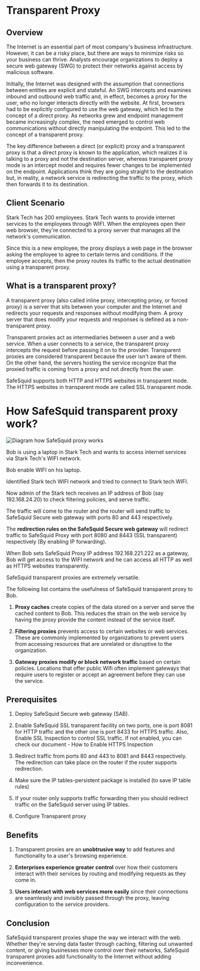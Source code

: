 # Transparent Proxy

## Overview

The Internet is an essential part of most company's business infrastructure. However, it can be a risky place, but there are ways to minimize risks so your business can thrive. Analysts encourage organizations to deploy a secure web gateway (SWG) to protect their networks against access by malicious software.

Initially, the Internet was designed with the assumption that connections between entities are explicit and stateful. An SWG intercepts and examines inbound and outbound web traffic and, in effect, becomes a proxy for the user, who no longer interacts directly with the website. At first, browsers had to be explicitly configured to use the web gateway, which led to the concept of a direct proxy. As networks grew and endpoint management became increasingly complex, the need emerged to control web communications without directly manipulating the endpoint. This led to the concept of a transparent proxy.

The key difference between a direct (or explicit) proxy and a transparent proxy is that a direct proxy is known to the application, which realizes it is talking to a proxy and not the destination server, whereas transparent proxy mode is an intercept model and requires fewer changes to be implemented on the endpoint. Applications think they are going straight to the destination but, in reality, a network service is redirecting the traffic to the proxy, which then forwards it to its destination.

## Client Scenario

Stark Tech has 200 employees. Stark Tech wants to provide internet services to the employees through WIFI. When the employees open their web browser, they're connected to a proxy server that manages all the network's communication.

Since this is a new employee, the proxy displays a web page in the browser asking the employee to agree to certain terms and conditions. If the employee accepts, then the proxy routes its traffic to the actual destination using a transparent proxy.

## What is a transparent proxy?

A transparent proxy (also called inline proxy, intercepting proxy, or forced proxy) is a server that sits between your computer and the Internet and redirects your requests and responses without modifying them. A proxy server that does modify your requests and responses is defined as a non-transparent proxy.

Transparent proxies act as intermediaries between a user and a web service. When a user connects to a service, the transparent proxy intercepts the request before passing it on to the provider. Transparent proxies are considered transparent because the user isn't aware of them. On the other hand, the servers hosting the service recognize that the proxied traffic is coming from a proxy and not directly from the user.

SafeSquid supports both HTTP and HTTPS websites in transparent mode. The HTTPS websites in transparent mode are called SSL transparent mode.

# How SafeSquid transparent proxy work?

![Diagram how SafeSquid proxy works](/img/Troubleshooting/Transparent_proxy/image1.webp)

Bob is using a laptop in Stark Tech and wants to access internet services via Stark Tech's WIFI network.

Bob enable WIFI on his laptop.

Identified Stark tech WIFI network and tried to connect to Stark tech WIFI.

Now admin of the Stark tech receives an IP address of Bob (say 192.168.24.20) to check filtering policies, and serve traffic.

The traffic will come to the router and the router will send traffic to SafeSquid Secure web gateway with ports 80 and 443 respectively.

The **redirection rules on the SafeSquid Secure web gateway** will redirect traffic to SafeSquid Proxy with port 8080 and 8443 (SSL transparent) respectively (By enabling IP forwarding).

When Bob sets SafeSquid Proxy IP address 192.168.221.222 as a gateway, Bob will get access to the WIFI network and he can access all HTTP as well as HTTPS websites transparently.

SafeSquid transparent proxies are extremely versatile.

The following list contains the usefulness of SafeSquid transparent proxy to Bob.

1. **Proxy caches** create copies of the data stored on a server and serve the cached content to Bob. This reduces the strain on the web service by having the proxy provide the content instead of the service itself.

1. **Filtering proxies** prevents access to certain websites or web services. These are commonly implemented by organizations to prevent users from accessing resources that are unrelated or disruptive to the organization.

1. **Gateway proxies modify or block network traffic** based on certain policies. Locations that offer public Wifi often implement gateways that require users to register or accept an agreement before they can use the service.

## Prerequisites

1. Deploy SafeSquid Secure web gateway (SAB).

1. Enable SafeSquid SSL transparent facility on two ports, one is port 8081 for HTTP traffic and the other one is port 8433 for HTTPS traffic. Also, Enable SSL Inspection to control SSL traffic. If not enabled, you can check our document - How to Enable HTTPS Inspection

1. Redirect traffic from ports 80 and 443 to 8081 and 8443 respectively. The redirection can take place on the router if the router supports redirection.

1. Make sure the IP tables-persistent package is installed (to save IP table rules)

1. If your router only supports traffic forwarding then you should redirect traffic on the SafeSquid server using IP tables.

1. Configure Transparent proxy

## Benefits

1. Transparent proxies are an **unobtrusive way** to add features and functionality to a user's browsing experience.

1. **Enterprises experience greater control** over how their customers interact with their services by routing and modifying requests as they come in.

1. **Users interact with web services more easily** since their connections are seamlessly and invisibly passed through the proxy, leaving configuration to the service providers.

## Conclusion

SafeSquid transparent proxies shape the way we interact with the web. Whether they're serving data faster through caching, filtering out unwanted content, or giving businesses more control over their networks, SafeSquid transparent proxies add functionality to the Internet without adding inconvenience.
